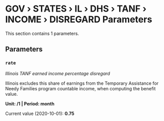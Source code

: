 # GOV › STATES › IL › DHS › TANF › INCOME › DISREGARD Parameters

This section contains 1 parameters.

## Parameters

### `rate`
*Illinois TANF earned income percentage disregard*

Illinois excludes this share of earnings from the Temporary Assistance for Needy Families program countable income, when computing the benefit value.

**Unit: /1 | Period: month**

Current value (2020-10-01): **0.75**

